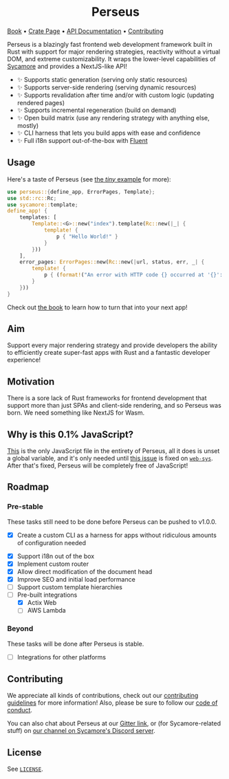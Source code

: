 <h1 style="text-align: center;">Perseus</h1>

[Book][book] • [Crate Page][crate] • [API Documentation][docs] • [Contributing][contrib]

Perseus is a blazingly fast frontend web development framework built in Rust with support for major rendering strategies, reactivity without a virtual DOM, and extreme customizability. It wraps the lower-level capabilities of [Sycamore](https://github.com/sycamore-rs/sycamore) and provides a NextJS-like API!

-   ✨ Supports static generation (serving only static resources)
-   ✨ Supports server-side rendering (serving dynamic resources)
-   ✨ Supports revalidation after time and/or with custom logic (updating rendered pages)
-   ✨ Supports incremental regeneration (build on demand)
-   ✨ Open build matrix (use any rendering strategy with anything else, mostly)
-   ✨ CLI harness that lets you build apps with ease and confidence
-   ✨ Full i18n support out-of-the-box with [Fluent](https://projectfluent.org)

## Usage

Here's a taste of Perseus (see [the *tiny* example](https://github.com/arctic-hen7/perseus/tree/main/examples/tiny) for more):

```rust
use perseus::{define_app, ErrorPages, Template};
use std::rc::Rc;
use sycamore::template;
define_app! {
    templates: [
        Template::<G>::new("index").template(Rc::new(|_| {
            template! {
                p { "Hello World!" }
            }
        }))
    ],
    error_pages: ErrorPages::new(Rc::new(|url, status, err, _| {
        template! {
            p { (format!("An error with HTTP code {} occurred at '{}': '{}'.", status, url, err)) }
        }
    }))
}
```

Check out [the book](https://arctic-hen7.github.io/perseus) to learn how to turn that into your next app!

## Aim

Support every major rendering strategy and provide developers the ability to efficiently create super-fast apps with Rust and a fantastic developer experience!

## Motivation

There is a sore lack of Rust frameworks for frontend development that support more than just SPAs and client-side rendering, and so Perseus was born. We need something like NextJS for Wasm.

## Why is this 0.1% JavaScript?

[This](https://github.com/arctic-hen7/perseus/tree/main/packages/perseus/src/unset_initial_state.js) is the only JavaScript file in the entirety of Perseus, all it does is unset a global variable, and it's only needed until [this issue](https://github.com/rustwasm/wasm-bindgen/issues/2685) is fixed on [`web-sys`](https://docs.rs/web-sys). After that's fixed, Perseus will be completely free of JavaScript!

## Roadmap

### Pre-stable

These tasks still need to be done before Perseus can be pushed to v1.0.0.

-   [x] Create a custom CLI as a harness for apps without ridiculous amounts of configuration needed

*   [x] Support i18n out of the box
*   [x] Implement custom router
*   [x] Allow direct modification of the document head
* [x] Improve SEO and initial load performance
*   [ ] Support custom template hierarchies
*   [ ] Pre-built integrations
    -   [x] Actix Web
    -   [ ] AWS Lambda

### Beyond

These tasks will be done after Perseus is stable.

-   [ ] Integrations for other platforms

## Contributing

We appreciate all kinds of contributions, check out our [contributing guidelines](./CONTRIBUTING.md) for more information! Also, please be sure to follow our [code of conduct](./CODE_OF_CONDUCT.md).

You can also chat about Perseus at our [Gitter link](https://gitter.im/perseus-framework/community), or (for Sycamore-related stuff) on [our channel on Sycamore's Discord server](https://discord.com/channels/820400041332179004/883168134331256892).

## License

See [`LICENSE`](./LICENSE).

[book]: https://arctic-hen7.github.io/perseus
[crate]: https://crates.io/crates/perseus
[docs]: https://docs.rs/perseus
[contrib]: ./CONTRIBUTING.md
